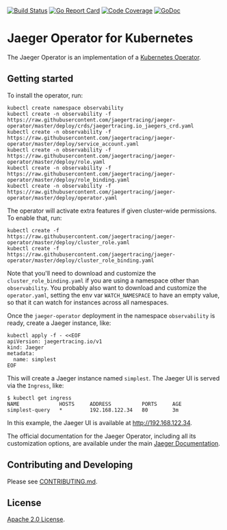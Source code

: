 
[![Build Status][ci-img]][ci] [![Go Report Card][goreport-img]][goreport] [![Code Coverage][cov-img]][cov] [![GoDoc][godoc-img]][godoc]


# Jaeger Operator for Kubernetes

The Jaeger Operator is an implementation of a [Kubernetes Operator](https://kubernetes.io/docs/concepts/extend-kubernetes/operator/).

## Getting started

To install the operator, run:
```
kubectl create namespace observability
kubectl create -n observability -f https://raw.githubusercontent.com/jaegertracing/jaeger-operator/master/deploy/crds/jaegertracing.io_jaegers_crd.yaml
kubectl create -n observability -f https://raw.githubusercontent.com/jaegertracing/jaeger-operator/master/deploy/service_account.yaml
kubectl create -n observability -f https://raw.githubusercontent.com/jaegertracing/jaeger-operator/master/deploy/role.yaml
kubectl create -n observability -f https://raw.githubusercontent.com/jaegertracing/jaeger-operator/master/deploy/role_binding.yaml
kubectl create -n observability -f https://raw.githubusercontent.com/jaegertracing/jaeger-operator/master/deploy/operator.yaml
```

The operator will activate extra features if given cluster-wide permissions. To enable that, run:
```
kubectl create -f https://raw.githubusercontent.com/jaegertracing/jaeger-operator/master/deploy/cluster_role.yaml
kubectl create -f https://raw.githubusercontent.com/jaegertracing/jaeger-operator/master/deploy/cluster_role_binding.yaml
```

Note that you'll need to download and customize the `cluster_role_binding.yaml` if you are using a namespace other than `observability`. You probably also want to download and customize the `operator.yaml`, setting the env var `WATCH_NAMESPACE` to have an empty value, so that it can watch for instances across all namespaces.

Once the `jaeger-operator` deployment in the namespace `observability` is ready, create a Jaeger instance, like:

```
kubectl apply -f - <<EOF
apiVersion: jaegertracing.io/v1
kind: Jaeger
metadata:
  name: simplest
EOF
```

This will create a Jaeger instance named `simplest`. The Jaeger UI is served via the `Ingress`, like:

```console
$ kubectl get ingress
NAME             HOSTS     ADDRESS          PORTS     AGE
simplest-query   *         192.168.122.34   80        3m
```

In this example, the Jaeger UI is available at http://192.168.122.34.

The official documentation for the Jaeger Operator, including all its customization options, are available under the main [Jaeger Documentation](https://www.jaegertracing.io/docs/latest/operator/).

## Contributing and Developing

Please see [CONTRIBUTING.md](CONTRIBUTING.md).

## License
  
[Apache 2.0 License](./LICENSE).

[ci-img]: https://github.com/jaegertracing/jaeger-operator/workflows/CI%20Workflow/badge.svg
[ci]: https://github.com/jaegertracing/jaeger-operator/actions
[cov-img]: https://codecov.io/gh/jaegertracing/jaeger-operator/branch/master/graph/badge.svg
[cov]: https://codecov.io/github/jaegertracing/jaeger-operator/
[goreport-img]: https://goreportcard.com/badge/github.com/jaegertracing/jaeger-operator
[goreport]: https://goreportcard.com/report/github.com/jaegertracing/jaeger-operator
[godoc-img]: https://godoc.org/github.com/jaegertracing/jaeger-operator?status.svg
[godoc]: https://godoc.org/github.com/jaegertracing/jaeger-operator/pkg/apis/jaegertracing/v1#JaegerSpec
